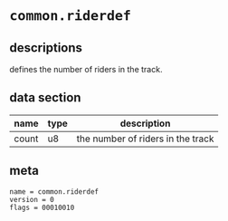 # `common.riderdef`
## descriptions
defines the number of riders in the track.

## data section
name|type|description|
-|-|-|
count|u8|the number of riders in the track|

## meta
```
name = common.riderdef
version = 0
flags = 00010010
```
